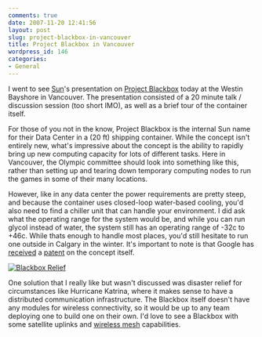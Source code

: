 ```yaml
---
comments: true
date: 2007-11-20 12:41:56
layout: post
slug: project-blackbox-in-vancouver
title: Project Blackbox in Vancouver
wordpress_id: 146
categories:
- General
---
```


I went to see [Sun](http://sun.com)'s presentation on [Project Blackbox](http://http://www.sun.com/emrkt/blackbox/index.jsp) today at the Westin Bayshore in Vancouver. The presentation consisted of a 20 minute talk / discussion session (too short IMO), as well as a brief tour of the container itself.

For those of you not in the know, Project Blackbox is the internal Sun name for their Data Center in a (20 ft) shipping container.  While the concept isn't entirely new, what's impressive about the concept is the ability to rapidly bring up new computing capacity for lots of different tasks. Here in Vancouver, the Olympic committee should look into something like this, rather than setting up and tearing down temporary computing nodes to run the games in some of their many locations.

However, like in any data center the power requirements are pretty steep, and because the container uses closed-loop water-based cooling, you'd also need to find a chiller unit that can handle your environment.  I did ask what the operating range for the system would be, and while you can run glycol instead of water, the system still has an operating range of -32c to +46c. While thats enough to handle most places, you'd still hesitate to run one outside in Calgary in the winter. It's important to note is that Google has [received](http://arstechnica.com/news.ars/post/20071010-google-patents-datacenter-in-a-shipping-container-ignores-suns-blackbox.html) a [patent](http://patft.uspto.gov/netacgi/nph-Parser?Sect1=PTO1&Sect2=HITOFF&d=PALL&p=1&u=%2Fnetahtml%2FPTO%2Fsrchnum.htm&r=1&f=G&l=50&s1=7,278,273.PN.&OS=PN/7,278,273&RS=PN/7,278,273) on the concept itself.

[![Blackbox Relief](http://blog.trevoro.ca/wp-content/uploads/2007/11/blackbox.jpg)](http://blog.trevoro.ca/wp-content/uploads/2007/11/blackbox.jpg)

One  solution that I really like but wasn't discussed was disaster relief for circumstances like Hurricane Katrina, where it makes sense to have a distributed communication infrastructure. The Blackbox itself doesn't have any modules for wireless connectivity, so it would be up to any team deploying one to build one on their own. I'd love to see a Blackbox with some satellite uplinks and [wireless mesh](http://freethenet.ca) capabilities.
